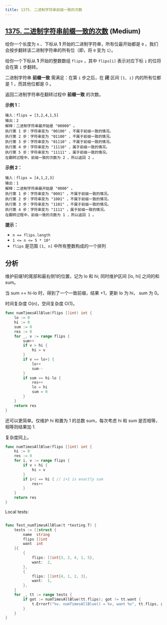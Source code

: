 ```yaml
---
title: 1375. 二进制字符串前缀一致的次数
---
```


## [1375. 二进制字符串前缀一致的次数](https://leetcode.cn/problems/number-of-times-binary-string-is-prefix-aligned) (Medium)

给你一个长度为 `n` 、下标从 **1** 开始的二进制字符串，所有位最开始都是 `0` 。我们会按步翻转该二进制字符串的所有位（即，将 `0` 变为 `1`）。

给你一个下标从 **1** 开始的整数数组 `flips` ，其中 `flips[i]` 表示对应下标 `i` 的位将会在第 `i` 步翻转。

二进制字符串 **前缀一致** 需满足：在第 `i` 步之后，在 **闭** 区间 `[1, i]` 内的所有位都是 1 ，而其他位都是 0 。

返回二进制字符串在翻转过程中 **前缀一致** 的次数。

**示例 1：**

```
输入：flips = [3,2,4,1,5]
输出：2
解释：二进制字符串最开始是 "00000" 。
执行第 1 步：字符串变为 "00100" ，不属于前缀一致的情况。
执行第 2 步：字符串变为 "01100" ，不属于前缀一致的情况。
执行第 3 步：字符串变为 "01110" ，不属于前缀一致的情况。
执行第 4 步：字符串变为 "11110" ，属于前缀一致的情况。
执行第 5 步：字符串变为 "11111" ，属于前缀一致的情况。
在翻转过程中，前缀一致的次数为 2 ，所以返回 2 。

```

**示例 2：**

```
输入：flips = [4,1,2,3]
输出：1
解释：二进制字符串最开始是 "0000" 。
执行第 1 步：字符串变为 "0001" ，不属于前缀一致的情况。
执行第 2 步：字符串变为 "1001" ，不属于前缀一致的情况。
执行第 3 步：字符串变为 "1101" ，不属于前缀一致的情况。
执行第 4 步：字符串变为 "1111" ，属于前缀一致的情况。
在翻转过程中，前缀一致的次数为 1 ，所以返回 1 。
```

**提示：**

- `n == flips.length`
- `1 <= n <= 5 * 10⁴`
- `flips` 是范围 `[1, n]` 中所有整数构成的一个排列

## 分析

维护前缀1的尾部和最右侧1的位置，记为 lo 和 hi; 同时维护区间 [lo, hi] 之间的和 sum。

当 sum == hi-lo 时，得到了一个一致前缀，结果 +1，更新 lo 为 hi， sum 为 0。

时间复杂度 O(n)，空间复杂度 O(1)。

```go
func numTimesAllBlue(flips []int) int {
	lo := 0
	hi := 0
	sum := 0
	res := 0
	for _, v := range flips {
		sum++
		if v > hi {
			hi = v
		}
		if v == lo+1 {
			lo++
			sum--
		}
		if sum == hi-lo {
			res++
			lo = hi
			sum = 0
		}
	}
	return res
}
```

还可以更简单。仅维护 hi 和置为 1 的总数 sum，每次考虑 hi 和 sum 是否相等，相等则结果加 1.

复杂度同上。

```go
func numTimesAllBlue(flips []int) int {
	hi := 0
	res := 0
	for i, v := range flips {
		if v > hi {
			hi = v
		}
		if i+1 == hi { // i+1 is exactly sum
			res++
		}
	}
	return res
}

```

Local tests:

```go

func Test_numTimesAllBlue(t *testing.T) {
	tests := []struct {
		name  string
		flips []int
		want  int
	}{
		{
			flips: []int{3, 2, 4, 1, 5},
			want:  2,
		},
		{
			flips: []int{4, 1, 2, 3},
			want:  1,
		},
	}
	for _, tt := range tests {
		if got := numTimesAllBlue(tt.flips); got != tt.want {
			t.Errorf("%v. numTimesAllBlue() = %v, want %v", tt.flips, got, tt.want)
		}
	}
}

```
